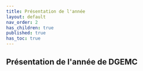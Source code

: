 ```yaml
---
title: Présentation de l'année
layout: default
nav_order: 2
has_children: true
published: true
has_toc: true
---
```

## Présentation de l'année de DGEMC

